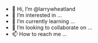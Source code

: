 - 👋 Hi, I’m @larrywheatland
- 👀 I’m interested in ...
- 🌱 I’m currently learning ...
- 💞️ I’m looking to collaborate on ...
- 📫 How to reach me ...

<!---
larrywheatland/larrywheatland is a ✨ special ✨ repository because its `README.md` (this file) appears on your GitHub profile.
You can click the Preview link to take a look at your changes.
--->
